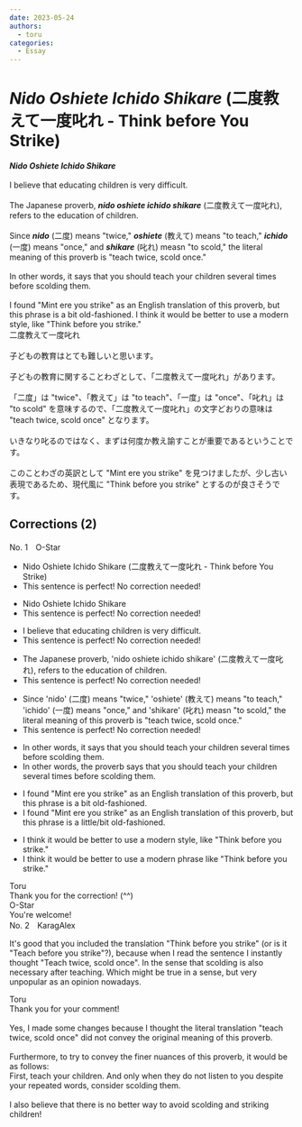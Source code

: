 ```yaml
---
date: 2023-05-24
authors:
  - toru
categories:
  - Essay
---
```


<h1 id="subject_show"><strong><em>Nido Oshiete Ichido Shikare</strong></em> (二度教えて一度叱れ - Think before You Strike)</h1>
<div class="date" hidden>May 24, 2023 18:34</div>
<div id="post"><div id="body_show_ori">
<strong><em>Nido Oshiete Ichido Shikare</strong></em><br/><br/>I believe that educating children is very difficult.<br/><br/>The Japanese proverb, <strong><em>nido oshiete ichido shikare</em></strong> (二度教えて一度叱れ), refers to the education of children.<br/><br/> Since <strong><em>nido</em></strong> (二度) means "twice," <strong><em>oshiete</em></strong> (教えて) means "to teach," <strong><em>ichido</em></strong> (一度) means "once," and <strong><em>shikare</em></strong> (叱れ) measn "to scold," the literal meaning of this proverb is "teach twice, scold once."<br/><br/>In other words, it says that you should teach your children several times before scolding them.<br/><br/>I found "Mint ere you strike" as an English translation of this proverb, but this phrase is a bit old-fashioned. I think it would be better to use a modern style, like "Think before you strike."
</div></div>

<!-- more -->

<div id="post_ja"><div id="body_show_mo">
二度教えて一度叱れ<br/><br/>子どもの教育はとても難しいと思います。<br/><br/>子どもの教育に関することわざとして、「二度教えて一度叱れ」があります。<br/><br/>「二度」は "twice"、「教えて」は "to teach"、「一度」は "once"、「叱れ」は "to scold" を意味するので、「二度教えて一度叱れ」の文字どおりの意味は "teach twice, scold once" となります。<br/><br/>いきなり叱るのではなく、まずは何度か教え諭すことが重要であるということです。<br/><br/>このことわざの英訳として "Mint ere you strike" を見つけましたが、少し古い表現であるため、現代風に "Think before you strike" とするのが良さそうです。
</div></div>

## Corrections (2)
<div id="block"><div class="first_name"> No. 1　<span class="just_name">O-Star</span></div><div id="block2">
<ul class="correction_field">
<li class="incorrect">Nido Oshiete Ichido Shikare (二度教えて一度叱れ - Think before You Strike)</li>
<li class="corrected perfect">This sentence is perfect! No correction needed!</li>
</ul>
<ul class="correction_field">
<li class="incorrect">Nido Oshiete Ichido Shikare</li>
<li class="corrected perfect">This sentence is perfect! No correction needed!</li>
</ul>
<ul class="correction_field">
<li class="incorrect">I believe that educating children is very difficult.</li>
<li class="corrected perfect">This sentence is perfect! No correction needed!</li>
</ul>
<ul class="correction_field">
<li class="incorrect">The Japanese proverb, 'nido oshiete ichido shikare' (二度教えて一度叱れ), refers to the education of children.</li>
<li class="corrected perfect">This sentence is perfect! No correction needed!</li>
</ul>
<ul class="correction_field">
<li class="incorrect">Since 'nido' (二度) means "twice," 'oshiete' (教えて) means "to teach," 'ichido' (一度) means "once," and 'shikare' (叱れ) measn "to scold," the literal meaning of this proverb is "teach twice, scold once."</li>
<li class="corrected perfect">This sentence is perfect! No correction needed!</li>
</ul>
<ul class="correction_field">
<li class="incorrect">In other words, it says that you should teach your children several times before scolding them.</li>
<li class="corrected correct">
In other words,<span class="f_bold"> the proverb</span> says that you should teach your children several times before scolding them.
</li>
</ul>
<ul class="correction_field">
<li class="incorrect">I found "Mint ere you strike" as an English translation of this proverb, but this phrase is a bit old-fashioned.</li>
<li class="corrected correct">
I found "Mint ere you strike" as an English translation of this proverb, but this phrase is a <span class="f_blue">little/bit</span> old-fashioned.
</li>
</ul>
<ul class="correction_field">
<li class="incorrect">I think it would be better to use a modern style, like "Think before you strike."</li>
<li class="corrected correct">
I think it would be better to use a modern<span class="f_bold"> phrase like </span>"Think before you strike."
</li>
</ul>
</div><div class="name"><span class="just_name">Toru</span><br>
Thank you for the correction! (^^)
</div>
<div class="name"><span class="just_name">O-Star</span><br>
You're welcome!
</div>
</div>
<div id="block"><div class="first_name"> No. 2　<span class="just_name">KaragAlex</span></div><div id="block2">
<p class="comment_small">
 It's good that you included the translation "Think before you strike" (or is it "Teach before you strike"?), because when I read the sentence I instantly thought "Teach twice, scold once". Ιn the sense that scolding is also necessary after teaching. Which might be true in a sense, but very unpopular as an opinion nowadays.
</p>

</div><div class="name"><span class="just_name">Toru</span><br>
Thank you for your comment!<br/><br/>Yes, I made some changes because I thought the literal translation "teach twice, scold once" did not convey the original meaning of this proverb.<br/><br/>Furthermore, to try to convey the finer nuances of this proverb, it would be as follows: <br/>First, teach your children. And only when they do not listen to you despite your repeated words, consider scolding them.<br/><br/>I also believe that there is no better way to avoid scolding and striking children!
</div>
</div>
